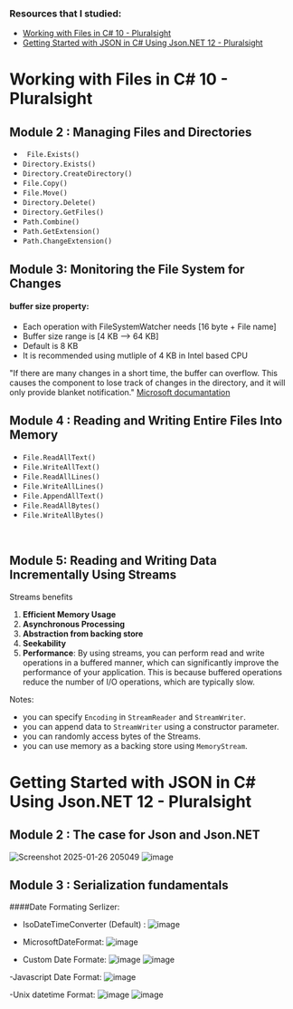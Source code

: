 ### Resources that I studied:<br>
- [Working with Files in C# 10 - Pluralsight](https://www.pluralsight.com/courses/c-sharp-10-working-files)
- [Getting Started with JSON in C# Using Json.NET 12 - Pluralsight](https://www.pluralsight.com/courses/getting-started-json-csharp-jsondotnet)

# Working with Files in C# 10 - Pluralsight
## Module 2 : Managing Files and Directories

- ` File.Exists()`
- `Directory.Exists()`
- `Directory.CreateDirectory()`
- `File.Copy()`
- `File.Move() `
- `Directory.Delete()`
- `Directory.GetFiles()`
- `Path.Combine()`
- `Path.GetExtension()`
- `Path.ChangeExtension()`

## Module 3: Monitoring the File System for Changes
#### buffer size property:
- Each operation with FileSystemWatcher needs [16 byte + File name]
- Buffer size range is [4 KB --> 64 KB] 
- Default is  8 KB
- It is recommended using mutliple of 4 KB in Intel based CPU




"If there are many changes in a short time, the buffer can overflow. This causes the component to lose track of changes in the directory, and it will only provide blanket notification." [Microsoft documantation](https://learn.microsoft.com/en-us/dotnet/api/system.io.filesystemwatcher.error?view=net-8.0) 


## Module 4 : Reading and Writing Entire Files Into Memory

- `File.ReadAllText()`
- `File.WriteAllText()`
- `File.ReadAllLines()`
- `File.WriteAllLines()`
- `File.AppendAllText() `
- `File.ReadAllBytes()`
- `File.WriteAllBytes()`

<br>

## Module 5: Reading and Writing Data Incrementally Using Streams
Streams benefits

1. **Efficient Memory Usage**
2. **Asynchronous Processing**
3. **Abstraction from backing store**
4. **Seekability**
5. **Performance**: By using streams, you can perform read and write operations in a buffered manner, which can significantly improve the performance of your application. This is because buffered operations reduce the number of I/O operations, which are typically slow.

   
Notes:
- you can specify `Encoding` in `StreamReader` and `StreamWriter`.
- you can append data to `StreamWriter` using a constructor parameter.
- you can randomly access bytes of the Streams.
- you can use memory as a backing store using `MemoryStream`.


# Getting Started with JSON in C# Using Json.NET 12 - Pluralsight
## Module 2 : The case for Json and Json.NET
![Screenshot 2025-01-26 205049](https://github.com/user-attachments/assets/7ea305ff-a553-47e5-b0d1-714bcad8a216)
![image](https://github.com/user-attachments/assets/10001703-12be-45d3-a6be-1200e63d6a90)
## Module 3 : Serialization fundamentals
####Date Formating Serlizer:
- IsoDateTimeConverter (Default) :
![image](https://github.com/user-attachments/assets/529359bf-4865-4b5b-8b19-d669ea185d9f)

- MicrosoftDateFormat:
![image](https://github.com/user-attachments/assets/2e8d508e-b76e-4ed7-aefd-7b2061b230ff)

- Custom Date Formate:
 ![image](https://github.com/user-attachments/assets/7c479dc4-1b4f-470a-9084-3afa7e8d3677)
![image](https://github.com/user-attachments/assets/48289a5c-11e1-49ab-b9d3-9900dbff1b78)


-Javascript Date Format:
![image](https://github.com/user-attachments/assets/ff54f7e4-3e85-455d-a7c7-7101b4e60fd9)

-Unix datetime Format:
![image](https://github.com/user-attachments/assets/94f3ae9a-85f4-49bc-a6c4-f6507dd8aa39)
![image](https://github.com/user-attachments/assets/7b845ba4-7944-49d8-93ee-9ebba2682e59)



